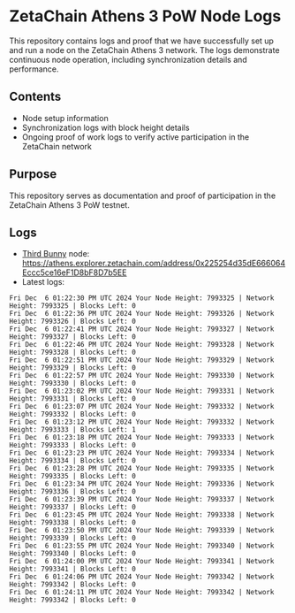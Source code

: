 # ZetaChain Athens 3 PoW Node Logs
This repository contains logs and proof that we have successfully set up and run a node on the ZetaChain Athens 3 network. The logs demonstrate continuous node operation, including synchronization details and performance.

## Contents
- Node setup information
- Synchronization logs with block height details
- Ongoing proof of work logs to verify active participation in the ZetaChain network

## Purpose
This repository serves as documentation and proof of participation in the ZetaChain Athens 3 PoW testnet.

## Logs

- [Third Bunny](https://thirdbunny.xyz/) node: https://athens.explorer.zetachain.com/address/0x225254d35dE666064Eccc5ce16eF1D8bF8D7b5EE
- Latest logs:
```
Fri Dec  6 01:22:30 PM UTC 2024 Your Node Height: 7993325 | Network Height: 7993325 | Blocks Left: 0
Fri Dec  6 01:22:36 PM UTC 2024 Your Node Height: 7993326 | Network Height: 7993326 | Blocks Left: 0
Fri Dec  6 01:22:41 PM UTC 2024 Your Node Height: 7993327 | Network Height: 7993327 | Blocks Left: 0
Fri Dec  6 01:22:46 PM UTC 2024 Your Node Height: 7993328 | Network Height: 7993328 | Blocks Left: 0
Fri Dec  6 01:22:51 PM UTC 2024 Your Node Height: 7993329 | Network Height: 7993329 | Blocks Left: 0
Fri Dec  6 01:22:57 PM UTC 2024 Your Node Height: 7993330 | Network Height: 7993330 | Blocks Left: 0
Fri Dec  6 01:23:02 PM UTC 2024 Your Node Height: 7993331 | Network Height: 7993331 | Blocks Left: 0
Fri Dec  6 01:23:07 PM UTC 2024 Your Node Height: 7993332 | Network Height: 7993332 | Blocks Left: 0
Fri Dec  6 01:23:12 PM UTC 2024 Your Node Height: 7993332 | Network Height: 7993333 | Blocks Left: 1
Fri Dec  6 01:23:18 PM UTC 2024 Your Node Height: 7993333 | Network Height: 7993333 | Blocks Left: 0
Fri Dec  6 01:23:23 PM UTC 2024 Your Node Height: 7993334 | Network Height: 7993334 | Blocks Left: 0
Fri Dec  6 01:23:28 PM UTC 2024 Your Node Height: 7993335 | Network Height: 7993335 | Blocks Left: 0
Fri Dec  6 01:23:34 PM UTC 2024 Your Node Height: 7993336 | Network Height: 7993336 | Blocks Left: 0
Fri Dec  6 01:23:39 PM UTC 2024 Your Node Height: 7993337 | Network Height: 7993337 | Blocks Left: 0
Fri Dec  6 01:23:45 PM UTC 2024 Your Node Height: 7993338 | Network Height: 7993338 | Blocks Left: 0
Fri Dec  6 01:23:50 PM UTC 2024 Your Node Height: 7993339 | Network Height: 7993339 | Blocks Left: 0
Fri Dec  6 01:23:55 PM UTC 2024 Your Node Height: 7993340 | Network Height: 7993340 | Blocks Left: 0
Fri Dec  6 01:24:00 PM UTC 2024 Your Node Height: 7993341 | Network Height: 7993341 | Blocks Left: 0
Fri Dec  6 01:24:06 PM UTC 2024 Your Node Height: 7993342 | Network Height: 7993342 | Blocks Left: 0
Fri Dec  6 01:24:11 PM UTC 2024 Your Node Height: 7993342 | Network Height: 7993342 | Blocks Left: 0
```
